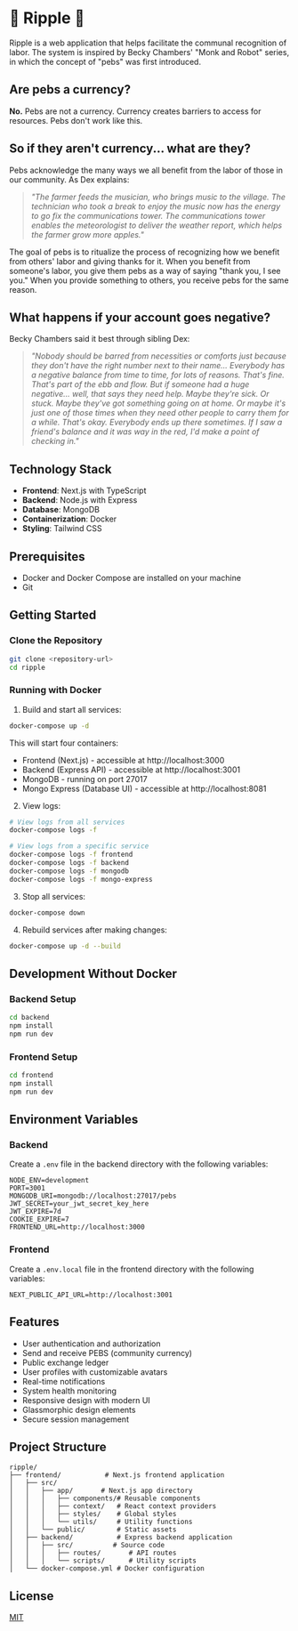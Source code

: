 # 🌊 Ripple 🌊

Ripple is a web application that helps facilitate the communal recognition of labor. The system is inspired by Becky Chambers' "Monk and Robot" series, in which the concept of "pebs" was first introduced.

## Are pebs a currency?

**No.** Pebs are not a currency. Currency creates barriers to access for resources. Pebs don't work like this.

## So if they aren't currency... what are they?

Pebs acknowledge the many ways we all benefit from the labor of those in our community. As Dex explains:

> *"The farmer feeds the musician, who brings music to the village. The technician who took a break to enjoy the music now has the energy to go fix the communications tower. The communications tower enables the meteorologist to deliver the weather report, which helps the farmer grow more apples."*

The goal of pebs is to ritualize the process of recognizing how we benefit from others' labor and giving thanks for it. When you benefit from someone's labor, you give them pebs as a way of saying "thank you, I see you." When you provide something to others, you receive pebs for the same reason.

## What happens if your account goes negative?

Becky Chambers said it best through sibling Dex:
> *"Nobody should be barred from necessities or comforts just because they don't have the right number next to their name... Everybody has a negative balance from time to time, for lots of reasons. That's fine. That's part of the ebb and flow. But if someone had a huge negative... well, that says they need help. Maybe they're sick. Or stuck. Maybe they've got something going on at home. Or maybe it's just one of those times when they need other people to carry them for a while. That's okay. Everybody ends up there sometimes. If I saw a friend's balance and it was way in the red, I'd make a point of checking in."*

## Technology Stack

- **Frontend**: Next.js with TypeScript
- **Backend**: Node.js with Express
- **Database**: MongoDB
- **Containerization**: Docker
- **Styling**: Tailwind CSS

## Prerequisites

- Docker and Docker Compose are installed on your machine
- Git

## Getting Started

### Clone the Repository

```bash
git clone <repository-url>
cd ripple
```

### Running with Docker

1. Build and start all services:

```bash
docker-compose up -d
```

This will start four containers:
- Frontend (Next.js) - accessible at http://localhost:3000
- Backend (Express API) - accessible at http://localhost:3001
- MongoDB - running on port 27017
- Mongo Express (Database UI) - accessible at http://localhost:8081

2. View logs:

```bash
# View logs from all services
docker-compose logs -f

# View logs from a specific service
docker-compose logs -f frontend
docker-compose logs -f backend
docker-compose logs -f mongodb
docker-compose logs -f mongo-express
```

3. Stop all services:

```bash
docker-compose down
```

4. Rebuild services after making changes:

```bash
docker-compose up -d --build
```

## Development Without Docker

### Backend Setup

```bash
cd backend
npm install
npm run dev
```

### Frontend Setup

```bash
cd frontend
npm install
npm run dev
```

## Environment Variables

### Backend

Create a `.env` file in the backend directory with the following variables:

```
NODE_ENV=development
PORT=3001
MONGODB_URI=mongodb://localhost:27017/pebs
JWT_SECRET=your_jwt_secret_key_here
JWT_EXPIRE=7d
COOKIE_EXPIRE=7
FRONTEND_URL=http://localhost:3000
```

### Frontend

Create a `.env.local` file in the frontend directory with the following variables:

```
NEXT_PUBLIC_API_URL=http://localhost:3001
```

## Features

- User authentication and authorization
- Send and receive PEBS (community currency)
- Public exchange ledger
- User profiles with customizable avatars
- Real-time notifications
- System health monitoring
- Responsive design with modern UI
- Glassmorphic design elements
- Secure session management

## Project Structure

```
ripple/
├── frontend/           # Next.js frontend application
│   ├── src/
│   │   ├── app/       # Next.js app directory
│   │   │   ├── components/# Reusable components
│   │   │   ├── context/   # React context providers
│   │   │   ├── styles/    # Global styles
│   │   │   └── utils/     # Utility functions
│   │   └── public/        # Static assets
│   ├── backend/           # Express backend application
│   │   ├── src/          # Source code
│   │   │   ├── routes/       # API routes
│   │   │   └── scripts/      # Utility scripts
│   └── docker-compose.yml # Docker configuration
```

## License

[MIT](LICENSE) 
